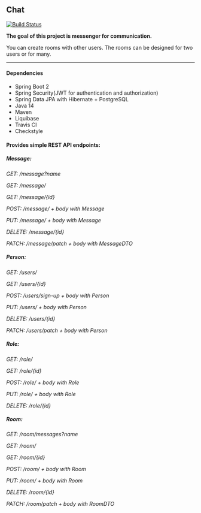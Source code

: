 ## Chat

[![Build Status](https://app.travis-ci.com/fortncom/job4j_chat.svg?branch=master)](https://app.travis-ci.com/fortncom/job4j_chat)

**The goal of this project is messenger for communication.**

You can create rooms with other users. The rooms can be designed for two users or for many. 

***

#### Dependencies

* Spring Boot 2
* Spring Security(JWT for authentication and authorization)
* Spring Data JPA with Hibernate + PostgreSQL
* Java 14
* Maven
* Liquibase
* Travis CI
* Checkstyle

#### Provides simple REST API endpoints:

##### Message:

*GET: /message?name*

*GET: /message/*

*GET: /message/{id}*

*POST: /message/ + body with Message*

*PUT: /message/ + body with Message*

*DELETE: /message/{id}*

*PATCH: /message/patch + body with MessageDTO*

##### Person:

*GET: /users/*

*GET: /users/{id}*

*POST: /users/sign-up + body with Person*

*PUT: /users/ + body with Person*

*DELETE: /users/{id}*

*PATCH: /users/patch + body with Person*

##### Role:

*GET: /role/*

*GET: /role/{id}*

*POST: /role/ + body with Role*

*PUT: /role/ + body with Role*

*DELETE: /role/{id}*

##### Room:

*GET: /room/messages?name*

*GET: /room/*

*GET: /room/{id}*

*POST: /room/ + body with Room*

*PUT: /room/ + body with Room*

*DELETE: /room/{id}*

*PATCH: /room/patch + body with RoomDTO*
